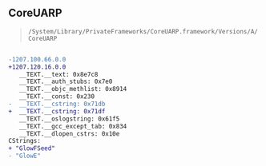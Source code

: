 ## CoreUARP

> `/System/Library/PrivateFrameworks/CoreUARP.framework/Versions/A/CoreUARP`

```diff

-1207.100.66.0.0
+1207.120.16.0.0
   __TEXT.__text: 0x8e7c8
   __TEXT.__auth_stubs: 0x7e0
   __TEXT.__objc_methlist: 0x8914
   __TEXT.__const: 0x230
-  __TEXT.__cstring: 0x71db
+  __TEXT.__cstring: 0x71df
   __TEXT.__oslogstring: 0x61f5
   __TEXT.__gcc_except_tab: 0x834
   __TEXT.__dlopen_cstrs: 0x10e
CStrings:
+ "GlowFSeed"
- "GlowE"

```
